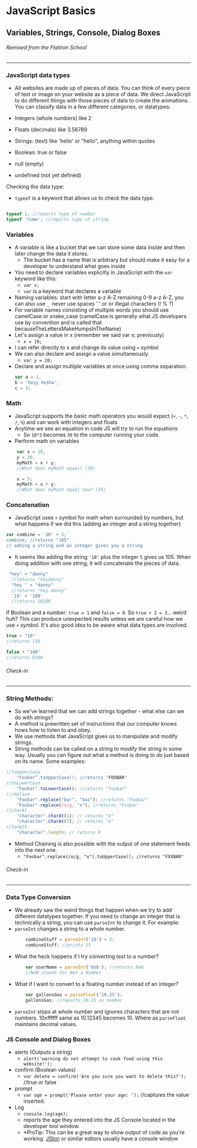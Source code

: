 # JavaScript Basics
## Variables, Strings, Console, Dialog Boxes
###### Remixed from the Flatiron School
---
### JavaScript data types

+ All websites are made up of pieces of data. You can think of every piece of text or image on your website as a piece of data. We direct JavaScript to do different things with those pieces of data to create the animations. You can classify data in a few different categories, or datatypes:

+ Integers (whole numbers) like 2
+ Floats (decimals) like 3.56789
+ Strings: (text) like 'hello' or "hello", anything within quotes
+ Boolean: true or false
+ null (empty)
+ undefined (not yet defined)

Checking the data type:
+ `typeof` is a keyword that allows us to check the data type.
```js

typeof 1; //reports type of number 
typeof 'Yumm'; //reports type of string
```

### Variables

+ A variable is like a bucket that we can store some data inside and then later change the data it stores.
	+ The bucket has a name that is arbitrary but should make it easy for a developer to understand what goes inside
+ You need to declare variables explicitly in JavaScript with the `var` keyword like this:
	+ `var x;` 
	+ `var` is a keyword that declares a variable
+ Naming variables: start with letter a-z A-Z remaining 0-9 a-z A-Z, you can also use `_ `never use spaces ' ' or or illegal characters (! % ?)
+ For variable names consisting of multiple words you should use camelCase or snake_case (camelCase is generally what JS developers use by convention and is called that becauseTheLettersMakeHumpsInTheName)
+ Let's assign a value in x (remember we said var x; previously)
	+ `x = 10;`
+ I can refer directly to x and change its value using `=` symbol
+ We can also declare and assign a value simultaneously.
	+ `var y = 20;`
+ Declare and assign multiple variables at once using comma separation.
	```js
	var a = 1,
	b = 'heyy ke$ha', 
	c = 3;
	```

### Math

+ JavaScript supports the basic math operators you would expect (`+`, `-`, `*`, `/`, `%`) and can work with integers and floats
+ Anytime we see an equation in code JS will try to run the equations
	+ So `10*3` becomes `30` to the computer running your code.  
+ Perform math on variables
```js
	var x = 10, 
	y = 20,
	myMath = x + y;
	//What does myMath equal? (30)

	x = 5;
	myMath = x + y;
	//What does myMath equal now? (25)
```

### Concatenation

+ JavaScript uses `+` symbol for math when surrounded by numbers, but what happens if we did this (adding an integer and a string together)
```js
var combine = '10' + 5;` 
combine; //returns "105"
// adding a string and an integer gives you a string
```

+ It seems like adding the string `'10'` plus the integer `5` gives us 105. When doing addition with one string, it will concatenate the pieces of data. 
```js
 "hey" + "danny"
  //returns "heydanny"
  "hey " + "danny"
  //returns "hey danny"
  '10' + '100'
  //returns 10100
```

If Boolean and a number: `true = 1` and `false = 0`. So `true + 2 = 3`… weird huh? This can produce unexpected results unless we are careful how we use `+` symbol. It's also good idea to be aware what data types are involved.

```js
true + "10"
//returns 110

false + "100"
//returns 0100
```

###### Check-in
---

### String Methods:
+ So we've learned that we can add strings together - what else can we do with strings?
+ A method is prewritten set of instructions that our computer knows hows how to listen to and obey. 
+ We use methods that JavaScript gives us to manipulate and modify strings.
+ String methods can be called on a string to modify the string in some way. Usually you can figure out what a method is doing to do just based on its name. Some examples:
```js
//toUpperCase
	"Foobar”.toUpperCase(); //returns "FOOBAR"
//toLowerCase
	"Foobar".toLowerCase(); //returns "foobar"
//replace
	"Foobar".replace("bar", "baz"); //returns "Foobaz"
	"Foobar".replace(/o/g, "x"); //returns "Fxxbar
//charAt
	"character".charAt(1); // returns "h"
	"character".charAt(7); // returns "e"
//length
	"character".length; // returns 9
```
+ Method Chaining is also possible with the output of one statement feeds into the next one.
	+ `"Foobar".replace(/o/g, "x").toUpperCase(); //returns "FXXBAR"`

###### Check-in
---

### Data Type Conversion
+ We already saw the weird things that happen when we try to add different datatypes together. If you need to change an integer that is technically a string, you can use `parseInt` to change it.  For example:
+ `parseInt` changes a string to a whole number.
	```js
		combineStuff = parseInt('10') + 5;
		combineStuff; //prints 15
	```
+ What the heck happens if I try converting text to a number?
	```js
		var userName = parseInt('bob'); //returns NaN
		//NaN stands for Not a Number
	```
+ What if I want to convert to a floating number instead of an integer?
	```js
		var gallonsGas = parseFloat('10.25');
		gallonsGas; //reports 10.25 as number
	```
+ `parseInt` stops at whole number and ignores characters that are not numbers. 10xffffff same as 10.12345 becomes 10. Where as `parseFloat` maintains decimal values.

### JS Console and Dialog Boxes
+ alerts (Outputs a string)
	+ `alert('warning do not attempt to cook food using this website!');`
+ confirm (Boolean values)
	+ `var delete = confirm('Are you sure you want to delete this?');` //true or false
+ prompt
	+ `var age = prompt('Please enter your age: ');` //captures the value inserted.
+ Log
	+ `console.log(age);` 
	+ reports the age they entered into the JS Console located in the developer tool window.
	+ *ProTip: This can be a great way to show output of code as you're working. [JSbin](http://jsbin.com/?js,console) or similar editors usually have a console window
